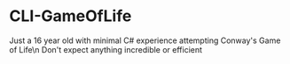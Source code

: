 # CLI-GameOfLife
Just a 16 year old with minimal C# experience attempting Conway's Game of Life\n
Don't expect anything incredible or efficient

